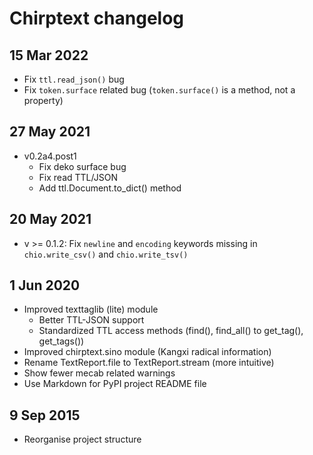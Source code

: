 # Chirptext changelog

## 15 Mar 2022

- Fix `ttl.read_json()` bug
- Fix `token.surface` related bug (`token.surface()` is a method, not a property)

## 27 May 2021

- v0.2a4.post1
  - Fix deko surface bug
  - Fix read TTL/JSON
  - Add ttl.Document.to_dict() method

## 20 May 2021

- v >= 0.1.2: Fix `newline` and `encoding` keywords missing in `chio.write_csv()` and `chio.write_tsv()`

## 1 Jun 2020

- Improved texttaglib (lite) module
  - Better TTL-JSON support
  - Standardized TTL access methods (find(), find_all() to get_tag(), get_tags())
- Improved chirptext.sino module (Kangxi radical information)
- Rename TextReport.file to TextReport.stream (more intuitive)
- Show fewer mecab related warnings
- Use Markdown for PyPI project README file

## 9 Sep 2015

- Reorganise project structure
